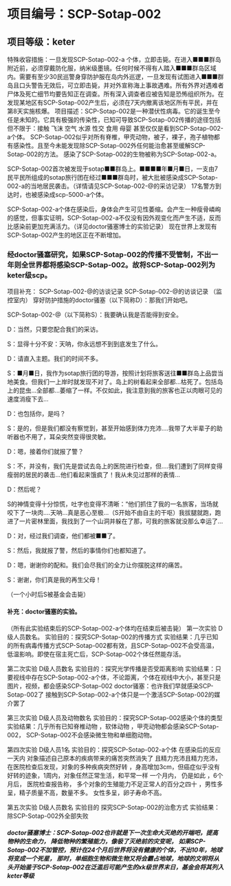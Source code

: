 # 项目编号：SCP-Sotap-002

## 项目等级：**keter**

特殊收容措施：一旦发现SCP-Sotap-002-a 个体，立即击毙。在进入■■■群岛附近前，必须穿戴防化服，纳米级墨镜。任何时候不得有人踏入■■■群岛区域内。需要有至少30民巡警身穿防护服在岛内外巡逻，一旦发现有试图进入■■■群岛且口头警告无效后，可立即击毙，并对外宣称海上事故遇难。所有外界对遇难者尸体及死亡细节均要告知正在调查。所有深入调查者应被告知是恐怖组织所为。在发现某地区有SCP-Sotap-002产生后，必须在7天内撤离该地区所有平民，并在第8天实施核爆。
项目描述：SCP-Sotap-002是一种潜伏性病毒。它的诞生至今任是未知的。它具有极强的传染性，已知可导致SCP-Sotap-002传播的途径包括但不限于：接触 飞沫 空气 水源 性交 食用 母婴 甚至仅仅是看到SCP-Sotap-002-a个体。
SCP-Sotap-002似乎对所有脊椎，甲壳动物，被子，裸子，孢子植物都有感染性。且至今未能发现除SCP-Sotap-002外任何能治愈甚至缓解SCP-Sotap-002的方法。
感染了SCP-Sotap-002的生物被称为SCP-Sotap-002-a。

SCP-Sotap-002首次被发现于sotap■■群岛上。■■■■年■月■日，一支由7民平民所组成的sotap旅行团在经过■■■群岛时，被大批被感染成SCP-Sotap-002-a的当地居民袭击。（详情请见SCP-Sotap-002-@的采访记录）
17名警方到达时，也被感染成scp-5000-a个体。

SCP-Sotap-002-a个体在感染后，身体会产生可见性萎缩。会产生一种瘦骨嶙峋的感觉，但事实证明，SCP-Sotap-002-a不仅没有因外观变化而产生不适，反而比感染前更加充满活力。（详见doctor骚塞博士的实验记录）
现在世界上发现有SCP-Sotap-002产生的地区正在不断增加。

### 经doctor骚塞研究，如果SCP-Sotap-002的传播不受管制，不出一年则全世界都将感染SCP-Sotap-002。故将SCP-Sotap-002列为keter级scp。
项目补充：
SCP-Sotap-002-@的访谈记录
SCP-Sotap-002-@的访谈记录
（监控室内）
穿好防护措施的doctor骚塞（以下简称D）：那我们开始吧。

SCP-Sotap-002-@（以下简称S）：我要确认我是否能得到安全。

D：当然，只要您配合我们的采访。

S：显得十分不安：天呐，你永远想不到到底发生了什么。

D：请直入主题。我们的时间不多。

S：■月■日，我作为sotap旅行团的导游，按照计划将旅客送往■■群岛上品尝当地美食。但我们一上岸时就发现不对了。岛上的树看起来全部都...枯死了。包括岛上的昆虫...全部都...萎缩了一样。不仅如此，我注意到我的旅客也正以肉眼可见的速度消瘦下去...

D：也包括你，是吗？

S：是的，但是我们都没有察觉到，甚至开始感到体力充沛....我带了大半辈子的助听器也不用了，耳朵突然变得很灵敏。

D：嗯，接着你们就报了警？

S：不，并没有，我们先是尝试去岛上的医院进行检查，但....我们遭到了同样变得瘦弱的居民的袭击...他们看起来饿疯了！我从未见过那样的表情...

D：然后呢？

S的神情变得十分惊慌，吐字也变得不清晰：“他们抓住了我的一名旅客，当场就咬下了一块肉....天呐...真是恶心至极...（S开始不由自主的干呕）我拔腿就跑，跑进了一片密林里面，我找到了一个山洞并躲在了那，可我的旅客就没那么幸运了...

D：对，经过我们调查，他们都被■■了。

S：然后，我就报了警，然后的事情你们也都知道了。

D：嗯，谢谢你的配和。我们会尽我们的全力让你摆脱这样的痛苦。

S：谢谢，你们真是我的再生父母！

（一个小时后S被基金会击毙）

#### 补充：doctor骚塞的实验。
（所有此实验结束后的SCP-Sotap-002-a个体均在结束后被击毙）
第一次实验
D级人员数名。
实验目的：探究SCP-Sotap-002的传播方式
实验结果：几乎已知的所有病毒传播方式SCP-Sotap-002都有效，且SCP-Sotap-002不会受高温，低温影响。即使在宿主死亡后，SCP-Sotap-002个体任然能存活。

第二次实验
D级人员数名
实验目的：探究光学传播是否受距离影响
实验结果：只要视线中存在SCP-Sotap-002-a个体，不论距离，个体在视线中大小，甚至只是图片，视频，都会感染SCP-Sotap-002
doctor骚塞：也许我们早就感染SCP-Sotap-002了 接触到SCP-Sotap-002-a个体只是一个激活SCP-Sotap-002的媒介罢了

第三次实验
D级人员及动物数名
实验目的：探究SCP-Sotap-002感染个体的类型
实验结果：几乎所有已知脊椎动物 ，软体动物 ，甲壳动物都会感染SCP-Sotap-002， SCP-Sotap-002不会感染微生物和单细胞动物。

第四次实验
D级人员1名
实验目的：探究SCP-Sotap-002-a个体 在感染后的反应
一天内 对象描述自己原本的疾病带来的痛苦突然消失了 
且精力充沛且精力充沛， 在医院检查后发现，对象的多种疾病突然好转 ，身高增加3cm，但癌症似乎没有好转的迹象，1周内，对象任然正常生活，和平常一样 
一个月内， 仍是如此 ，6个月后， 医院检查报告称， 多个对象的生殖能力不足正常人的百分之四十 ，男性多呈，精子质量不高，数量不多。
女性多呈，卵子寿命不高。

第五次实验
D级人员数名
实验目的 探究SCP-Sotap-002的治愈方式 
实验结果：除SCP-Sotap-002外全部失败
##### doctor骚塞博士：SCP-Sotap-002也许就是下一次生命大灭绝的开端吧，提高物种的生命力， 降低物种的繁殖能力，像极了灭绝前的灾变呢， 如果SCP-Sotap-002不加管控，预计在24个月后世界将没有健康的个体，不出10年，地球将变成一个死星， 那时，单细胞生物和微生物又将会霸占地球，地球的文明将从头开始鉴于SCP-Sotap-002在泛滥后可能产生的xk级世界末日，基金会将其列入**keter**等级
